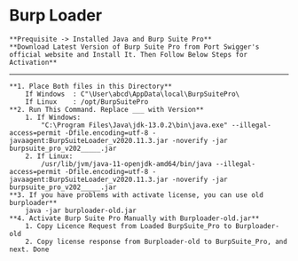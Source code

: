 # Burp Loader
	**Prequisite -> Installed Java and Burp Suite Pro**
	**Download Latest Version of Burp Suite Pro from Port Swigger's official website and Install It. Then Follow Below Steps for Activation**
-----------------------------------------------------------------
	**1. Place Both files in this Directory**
		If Windows	: C"\User\abcd\AppData\local\BurpSuitePro\
		If Linux 	: /opt/BurpSuitePro
	**2. Run This Command. Replace ___ with Version**
		1. If Windows:
			"C:\Program Files\Java\jdk-13.0.2\bin\java.exe" --illegal-access=permit -Dfile.encoding=utf-8 -javaagent:BurpSuiteLoader_v2020.11.3.jar -noverify -jar burpsuite_pro_v202_____.jar
		2. If Linux:
			/usr/lib/jvm/java-11-openjdk-amd64/bin/java --illegal-access=permit -Dfile.encoding=utf-8 -javaagent:BurpSuiteLoader_v2020.11.3.jar -noverify -jar burpsuite_pro_v202_____.jar
	**3. If you have problems with activate license, you can use old burploader**
		java -jar burploader-old.jar
	**4. Activate Burp Suite Pro Manually with Burploader-old.jar**
		1. Copy Licence Request from Loaded BurpSuite_Pro to Burploader-old
		2. Copy license response from Burploader-old to BurpSuite_Pro, and next. Done
